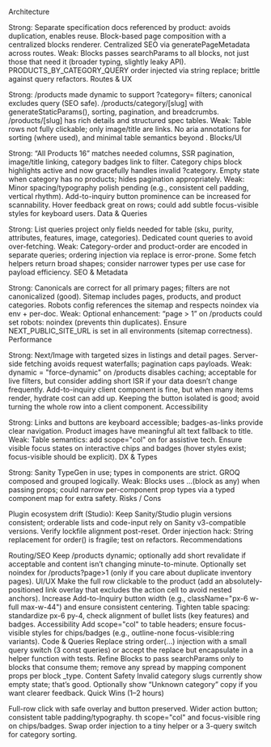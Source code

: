 Architecture

Strong:
Separate specification docs referenced by product: avoids duplication, enables reuse.
Block-based page composition with a centralized blocks renderer.
Centralized SEO via generatePageMetadata across routes.
Weak:
Blocks passes searchParams to all blocks, not just those that need it (broader typing, slightly leaky API).
PRODUCTS_BY_CATEGORY_QUERY order injected via string replace; brittle against query refactors.
Routes & UX

Strong:
/products made dynamic to support ?category= filters; canonical excludes query (SEO safe).
/products/category/[slug] with generateStaticParams(), sorting, pagination, and breadcrumbs.
/products/[slug] has rich details and structured spec tables.
Weak:
Table rows not fully clickable; only image/title are links.
No aria annotations for sorting (where used), and minimal table semantics beyond <th>.
Blocks/UI

Strong:
“All Products 16” matches needed columns, SSR pagination, image/title linking, category badges link to filter.
Category chips block highlights active and now gracefully handles invalid ?category.
Empty state when category has no products; hides pagination appropriately.
Weak:
Minor spacing/typography polish pending (e.g., consistent cell padding, vertical rhythm).
Add-to-inquiry button prominence can be increased for scannability.
Hover feedback great on rows; could add subtle focus-visible styles for keyboard users.
Data & Queries

Strong:
List queries project only fields needed for table (sku, purity, attributes, features, image, categories).
Dedicated count queries to avoid over-fetching.
Weak:
Category-order and product-order are encoded in separate queries; ordering injection via replace is error-prone.
Some fetch helpers return broad shapes; consider narrower types per use case for payload efficiency.
SEO & Metadata

Strong:
Canonicals are correct for all primary pages; filters are not canonicalized (good).
Sitemap includes pages, products, and product categories.
Robots config references the sitemap and respects noindex via env + per-doc.
Weak:
Optional enhancement: “page > 1” on /products could set robots: noindex (prevents thin duplicates).
Ensure NEXT_PUBLIC_SITE_URL is set in all environments (sitemap correctness).
Performance

Strong:
Next/Image with targeted sizes in listings and detail pages.
Server-side fetching avoids request waterfalls; pagination caps payloads.
Weak:
dynamic = "force-dynamic" on /products disables caching; acceptable for live filters, but consider adding short ISR if your data doesn’t change frequently.
Add-to-inquiry client component is fine, but when many items render, hydrate cost can add up. Keeping the button isolated is good; avoid turning the whole row into a client component.
Accessibility

Strong:
Links and buttons are keyboard accessible; badges-as-links provide clear navigation.
Product images have meaningful alt text fallback to title.
Weak:
Table semantics: add scope="col" on <th> for assistive tech.
Ensure visible focus states on interactive chips and badges (hover styles exist; focus-visible should be explicit).
DX & Types

Strong:
Sanity TypeGen in use; types in components are strict.
GROQ composed and grouped logically.
Weak:
Blocks uses ...(block as any) when passing props; could narrow per-component prop types via a typed component map for extra safety.
Risks / Cons

Plugin ecosystem drift (Studio): Keep Sanity/Studio plugin versions consistent; orderable lists and code-input rely on Sanity v3-compatible versions. Verify lockfile alignment post-reset.
Order injection hack: String replacement for order() is fragile; test on refactors.
Recommendations

Routing/SEO
Keep /products dynamic; optionally add short revalidate if acceptable and content isn’t changing minute-to-minute.
Optionally set noindex for /products?page>1 (only if you care about duplicate inventory pages).
UI/UX
Make the full row clickable to the product (add an absolutely-positioned link overlay that excludes the action cell to avoid nested anchors).
Increase Add-to-Inquiry button width (e.g., className="px-6 w-full max-w-44") and ensure consistent centering.
Tighten table spacing: standardize px-6 py-4, check alignment of bullet lists (key features) and badges.
Accessibility
Add scope="col" to table headers; ensure focus-visible styles for chips/badges (e.g., outline-none focus-visible:ring variants).
Code & Queries
Replace string order(...) injection with a small query switch (3 const queries) or accept the replace but encapsulate in a helper function with tests.
Refine Blocks to pass searchParams only to blocks that consume them; remove any spread by mapping component props per block \_type.
Content Safety
Invalid category slugs currently show empty state; that’s good. Optionally show “Unknown category” copy if you want clearer feedback.
Quick Wins (1–2 hours)

Full-row click with safe overlay and button preserved.
Wider action button; consistent table padding/typography.
th scope="col" and focus-visible ring on chips/badges.
Swap order injection to a tiny helper or a 3-query switch for category sorting.
